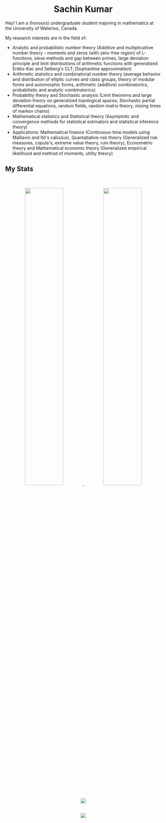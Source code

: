 <h1 align="center">
  <b>Sachin Kumar</b>
</h1>
<!-- <img align="right" width=400px height=400px alt="landing gif" src="https://github.com/probro27/landing-design/blob/main/PK%20.gif" /> -->

Hey! I am a (honours) undergraduate student majoring in mathematics at the University of Waterloo, Canada.

My research interests are in the field of: 
- Analytic and probabilistic number theory (Additive and multiplicatiive number theory - moments and zeros (with zero-free region) of L-functions, sieve methods and gap between primes, large deviation principle and limit distributions of arithmetic functions with generalized Erdös-Kac and Selberg's CLT; Diophantine approximation)
- Arithmetic statistics and combinatorial number theory (average behavior and distribution of elliptic curves and class groups, theory of modular forms and automorphic forms, arithmetic (additive) combinatorics, probabilistic and analytic combinatorics)
- Probability theory and Stochastic analysis (Limit theorems and large deviation theory on generalized topological spaces, Stochastic partial differential equations, random fields, random matrix theory, mixing times of markov chains)
- Mathematical statistics and Statistical theory (Asymptotic and convergence methods for statistical estimators and statistical inference theory)
- Applications: Mathematical finance (Continuous-time models using Malliavin and Itô's calculus), Quantatiative risk theory (Generalized risk measures, copula's, extreme value theory, ruin theory), Econometric theory and Mathematical economic theory (Generalized empirical likelihood and method of moments, utility theory)

## My Stats

<br/>
<p align="center">
  <a href="https://abhigyantrips.dev/">
  <img width="49.5%" src="https://github-readme-stats.vercel.app/api?username=diophantus03&show_icons=true&theme=dracula&hide_border=true" />
    <img width="49.5%" src="https://github-readme-streak-stats.herokuapp.com/?user=diophantus03&theme=dracula&hide_border=true" />
    
  </a>
</p>
<br>


<div align = "center">
  <img align="center" src= "https://github-profile-trophy.vercel.app/?username=diophantus03&theme=dracula&rank=SECRET,SSS,SS,AAA,B&margin-w=10" />
</div>
<br>
<div align = "center">
  <p>
    <img src="https://github-readme-stats.vercel.app/api/top-langs/?username=diophantus03&theme=dracula&layout=compact&langs_count=7" />
  </p>
</div>

<!--- 
<div align = "center">
  <p>
   <img src="./profile-3d-contrib/profile-night-rainbow.svg" />
   ![](./profile-3d-contrib/profile-green-animate.svg)
    
  </p>
</div>

<p align="center">
  <a href="https://skillicons.dev">
    <img src="https://skillicons.dev/icons?i=bash,c,cpp,cs,js,html,css,figma,firebase,flask,flutter,git,graphql,haskell,heroku,java,kotlin,linux,mongodb,mysql,nextjs,nodejs,postgres,py,redis,react,rust,swift,typescript,vscode" />
  </a>
</p>
-->
